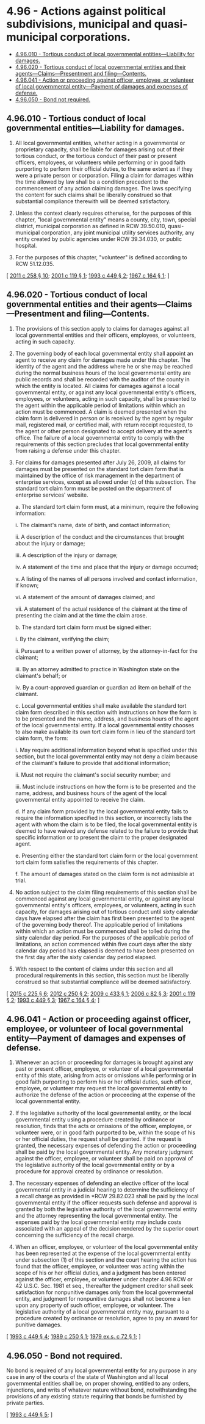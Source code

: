 # 4.96 - Actions against political subdivisions, municipal and quasi-municipal corporations.
* [4.96.010 - Tortious conduct of local governmental entities—Liability for damages.](#496010---tortious-conduct-of-local-governmental-entitiesliability-for-damages)
* [4.96.020 - Tortious conduct of local governmental entities and their agents—Claims—Presentment and filing—Contents.](#496020---tortious-conduct-of-local-governmental-entities-and-their-agentsclaimspresentment-and-filingcontents)
* [4.96.041 - Action or proceeding against officer, employee, or volunteer of local governmental entity—Payment of damages and expenses of defense.](#496041---action-or-proceeding-against-officer-employee-or-volunteer-of-local-governmental-entitypayment-of-damages-and-expenses-of-defense)
* [4.96.050 - Bond not required.](#496050---bond-not-required)
## 4.96.010 - Tortious conduct of local governmental entities—Liability for damages.
1. All local governmental entities, whether acting in a governmental or proprietary capacity, shall be liable for damages arising out of their tortious conduct, or the tortious conduct of their past or present officers, employees, or volunteers while performing or in good faith purporting to perform their official duties, to the same extent as if they were a private person or corporation. Filing a claim for damages within the time allowed by law shall be a condition precedent to the commencement of any action claiming damages. The laws specifying the content for such claims shall be liberally construed so that substantial compliance therewith will be deemed satisfactory.

2. Unless the context clearly requires otherwise, for the purposes of this chapter, "local governmental entity" means a county, city, town, special district, municipal corporation as defined in RCW 39.50.010, quasi-municipal corporation, any joint municipal utility services authority, any entity created by public agencies under RCW 39.34.030, or public hospital.

3. For the purposes of this chapter, "volunteer" is defined according to RCW 51.12.035.

\[ [2011 c 258 § 10](https://lawfilesext.leg.wa.gov/biennium/2011-12/Pdf/Bills/Session%20Laws/House/1332-S.SL.pdf?cite=2011%20c%20258%20§%2010); [2001 c 119 § 1](https://lawfilesext.leg.wa.gov/biennium/2001-02/Pdf/Bills/Session%20Laws/House/1530.SL.pdf?cite=2001%20c%20119%20§%201); [1993 c 449 § 2](https://lawfilesext.leg.wa.gov/biennium/1993-94/Pdf/Bills/Session%20Laws/House/1218.SL.pdf?cite=1993%20c%20449%20§%202); [1967 c 164 § 1](https://leg.wa.gov/CodeReviser/documents/sessionlaw/1967c164.pdf?cite=1967%20c%20164%20§%201); \]

## 4.96.020 - Tortious conduct of local governmental entities and their agents—Claims—Presentment and filing—Contents.
1. The provisions of this section apply to claims for damages against all local governmental entities and their officers, employees, or volunteers, acting in such capacity.

2. The governing body of each local governmental entity shall appoint an agent to receive any claim for damages made under this chapter. The identity of the agent and the address where he or she may be reached during the normal business hours of the local governmental entity are public records and shall be recorded with the auditor of the county in which the entity is located. All claims for damages against a local governmental entity, or against any local governmental entity's officers, employees, or volunteers, acting in such capacity, shall be presented to the agent within the applicable period of limitations within which an action must be commenced. A claim is deemed presented when the claim form is delivered in person or is received by the agent by regular mail, registered mail, or certified mail, with return receipt requested, to the agent or other person designated to accept delivery at the agent's office. The failure of a local governmental entity to comply with the requirements of this section precludes that local governmental entity from raising a defense under this chapter.

3. For claims for damages presented after July 26, 2009, all claims for damages must be presented on the standard tort claim form that is maintained by the office of risk management in the department of enterprise services, except as allowed under (c) of this subsection. The standard tort claim form must be posted on the department of enterprise services' website.

   a. The standard tort claim form must, at a minimum, require the following information:

      i. The claimant's name, date of birth, and contact information;

      ii. A description of the conduct and the circumstances that brought about the injury or damage;

      iii. A description of the injury or damage;

      iv. A statement of the time and place that the injury or damage occurred;

      v. A listing of the names of all persons involved and contact information, if known;

      vi. A statement of the amount of damages claimed; and

      vii. A statement of the actual residence of the claimant at the time of presenting the claim and at the time the claim arose.

   b. The standard tort claim form must be signed either:

      i. By the claimant, verifying the claim;

      ii. Pursuant to a written power of attorney, by the attorney-in-fact for the claimant;

      iii. By an attorney admitted to practice in Washington state on the claimant's behalf; or

      iv. By a court-approved guardian or guardian ad litem on behalf of the claimant.

   c. Local governmental entities shall make available the standard tort claim form described in this section with instructions on how the form is to be presented and the name, address, and business hours of the agent of the local governmental entity. If a local governmental entity chooses to also make available its own tort claim form in lieu of the standard tort claim form, the form:

      i. May require additional information beyond what is specified under this section, but the local governmental entity may not deny a claim because of the claimant's failure to provide that additional information;

      ii. Must not require the claimant's social security number; and

      iii. Must include instructions on how the form is to be presented and the name, address, and business hours of the agent of the local governmental entity appointed to receive the claim.

   d. If any claim form provided by the local governmental entity fails to require the information specified in this section, or incorrectly lists the agent with whom the claim is to be filed, the local governmental entity is deemed to have waived any defense related to the failure to provide that specific information or to present the claim to the proper designated agent.

   e. Presenting either the standard tort claim form or the local government tort claim form satisfies the requirements of this chapter.

   f. The amount of damages stated on the claim form is not admissible at trial.

4. No action subject to the claim filing requirements of this section shall be commenced against any local governmental entity, or against any local governmental entity's officers, employees, or volunteers, acting in such capacity, for damages arising out of tortious conduct until sixty calendar days have elapsed after the claim has first been presented to the agent of the governing body thereof. The applicable period of limitations within which an action must be commenced shall be tolled during the sixty calendar day period. For the purposes of the applicable period of limitations, an action commenced within five court days after the sixty calendar day period has elapsed is deemed to have been presented on the first day after the sixty calendar day period elapsed.

5. With respect to the content of claims under this section and all procedural requirements in this section, this section must be liberally construed so that substantial compliance will be deemed satisfactory.

\[ [2015 c 225 § 6](https://lawfilesext.leg.wa.gov/biennium/2015-16/Pdf/Bills/Session%20Laws/Senate/5024.SL.pdf?cite=2015%20c%20225%20§%206); [2012 c 250 § 2](https://lawfilesext.leg.wa.gov/biennium/2011-12/Pdf/Bills/Session%20Laws/Senate/6187-S.SL.pdf?cite=2012%20c%20250%20§%202); [2009 c 433 § 1](https://lawfilesext.leg.wa.gov/biennium/2009-10/Pdf/Bills/Session%20Laws/House/1553-S.SL.pdf?cite=2009%20c%20433%20§%201); [2006 c 82 § 3](https://lawfilesext.leg.wa.gov/biennium/2005-06/Pdf/Bills/Session%20Laws/House/3120-S.SL.pdf?cite=2006%20c%2082%20§%203); [2001 c 119 § 2](https://lawfilesext.leg.wa.gov/biennium/2001-02/Pdf/Bills/Session%20Laws/House/1530.SL.pdf?cite=2001%20c%20119%20§%202); [1993 c 449 § 3](https://lawfilesext.leg.wa.gov/biennium/1993-94/Pdf/Bills/Session%20Laws/House/1218.SL.pdf?cite=1993%20c%20449%20§%203); [1967 c 164 § 4](https://leg.wa.gov/CodeReviser/documents/sessionlaw/1967c164.pdf?cite=1967%20c%20164%20§%204); \]

## 4.96.041 - Action or proceeding against officer, employee, or volunteer of local governmental entity—Payment of damages and expenses of defense.
1. Whenever an action or proceeding for damages is brought against any past or present officer, employee, or volunteer of a local governmental entity of this state, arising from acts or omissions while performing or in good faith purporting to perform his or her official duties, such officer, employee, or volunteer may request the local governmental entity to authorize the defense of the action or proceeding at the expense of the local governmental entity.

2. If the legislative authority of the local governmental entity, or the local governmental entity using a procedure created by ordinance or resolution, finds that the acts or omissions of the officer, employee, or volunteer were, or in good faith purported to be, within the scope of his or her official duties, the request shall be granted. If the request is granted, the necessary expenses of defending the action or proceeding shall be paid by the local governmental entity. Any monetary judgment against the officer, employee, or volunteer shall be paid on approval of the legislative authority of the local governmental entity or by a procedure for approval created by ordinance or resolution.

3. The necessary expenses of defending an elective officer of the local governmental entity in a judicial hearing to determine the sufficiency of a recall charge as provided in *RCW 29.82.023 shall be paid by the local governmental entity if the officer requests such defense and approval is granted by both the legislative authority of the local governmental entity and the attorney representing the local governmental entity. The expenses paid by the local governmental entity may include costs associated with an appeal of the decision rendered by the superior court concerning the sufficiency of the recall charge.

4. When an officer, employee, or volunteer of the local governmental entity has been represented at the expense of the local governmental entity under subsection (1) of this section and the court hearing the action has found that the officer, employee, or volunteer was acting within the scope of his or her official duties, and a judgment has been entered against the officer, employee, or volunteer under chapter 4.96 RCW or 42 U.S.C. Sec. 1981 et seq., thereafter the judgment creditor shall seek satisfaction for nonpunitive damages only from the local governmental entity, and judgment for nonpunitive damages shall not become a lien upon any property of such officer, employee, or volunteer. The legislative authority of a local governmental entity may, pursuant to a procedure created by ordinance or resolution, agree to pay an award for punitive damages.

\[ [1993 c 449 § 4](https://lawfilesext.leg.wa.gov/biennium/1993-94/Pdf/Bills/Session%20Laws/House/1218.SL.pdf?cite=1993%20c%20449%20§%204); [1989 c 250 § 1](https://leg.wa.gov/CodeReviser/documents/sessionlaw/1989c250.pdf?cite=1989%20c%20250%20§%201); [1979 ex.s. c 72 § 1](https://leg.wa.gov/CodeReviser/documents/sessionlaw/1979ex1c72.pdf?cite=1979%20ex.s.%20c%2072%20§%201); \]

## 4.96.050 - Bond not required.
No bond is required of any local governmental entity for any purpose in any case in any of the courts of the state of Washington and all local governmental entities shall be, on proper showing, entitled to any orders, injunctions, and writs of whatever nature without bond, notwithstanding the provisions of any existing statute requiring that bonds be furnished by private parties.

\[ [1993 c 449 § 5](https://lawfilesext.leg.wa.gov/biennium/1993-94/Pdf/Bills/Session%20Laws/House/1218.SL.pdf?cite=1993%20c%20449%20§%205); \]

